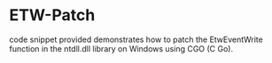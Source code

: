 # ETW-Patch
code snippet provided demonstrates how to patch the EtwEventWrite function in the ntdll.dll library on Windows using CGO (C Go). 

